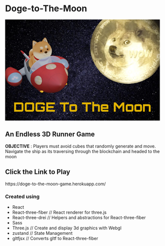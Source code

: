 
# Doge-to-The-Moon

![DogeBackground](/src/Assets/Texture/dogeBackgroundRevised.png)

<h2> An Endless 3D Runner Game</h2>

**OBJECTIVE** : Players must avoid cubes that randomly generate and move. Navigate the ship as its traversing through the blockchain and headed to the moon


<h2>Click the Link to Play</h2>
https://doge-to-the-moon-game.herokuapp.com/



<h3>Created using </h3>

* React
* React-three-fiber // React renderer for three.js
* React-three-drei // Helpers and abstractions for React-three-fiber
* Sass 
* Three.js // Create and display 3d graphics with Webgl
* zustand // State Management
* gltfjsx // Converts gltf to React-three-fiber


